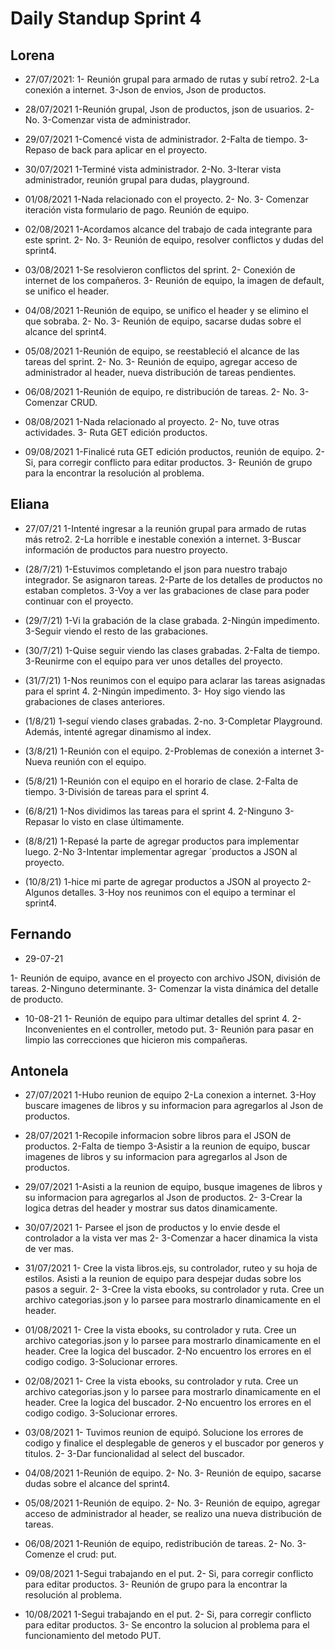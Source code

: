 # Daily Standup Sprint 4

## Lorena

* 27/07/2021:
1- Reunión grupal para armado de rutas y subí retro2.
2-La conexión a internet.
3-Json de envios, Json de productos.

* 28/07/2021
1-Reunión grupal, Json de productos, json de usuarios.
2-No.
3-Comenzar vista de administrador.

* 29/07/2021
1-Comencé vista de administrador.
2-Falta de tiempo.
3-Repaso de back para aplicar en el proyecto.

* 30/07/2021
1-Terminé vista administrador.
2-No.
3-Iterar vista administrador, reunión grupal para dudas, playground.

* 01/08/2021
1-Nada relacionado con el proyecto.
2- No.
3- Comenzar iteración vista formulario de pago. Reunión de equipo.

* 02/08/2021
1-Acordamos alcance del trabajo de cada integrante para este sprint.
2- No.
3- Reunión de equipo, resolver conflictos y dudas del sprint4.

* 03/08/2021
1-Se resolvieron conflictos del sprint.
2- Conexión de internet de los compañeros.
3- Reunión de equipo, la imagen de default, se unifico el header.

* 04/08/2021
1-Reunión de equipo, se unifico el header y se elimino el que sobraba.
2- No.
3- Reunión de equipo, sacarse dudas sobre el alcance del sprint4.

* 05/08/2021
1-Reunión de equipo, se reestableció el alcance de las tareas del sprint.
2- No.
3- Reunión de equipo, agregar acceso de administrador al header, nueva distribución de tareas pendientes.

* 06/08/2021
1-Reunión de equipo, re distribución de tareas.
2- No.
3- Comenzar CRUD.

* 08/08/2021
1-Nada relacionado al proyecto.
2- No, tuve otras actividades.
3- Ruta GET edición productos.

* 09/08/2021
1-Finalicé ruta GET edición productos, reunión de equipo.
2- Si, para corregir conflicto para editar productos.
3- Reunión de grupo para la encontrar la resolución al problema.

## Eliana

* 27/07/21
1-Intenté ingresar a la reunión grupal para armado de rutas más retro2.
2-La horrible e inestable conexión a internet.
3-Buscar información de productos para nuestro proyecto.

* (28/7/21)
1-Estuvimos completando el json para nuestro trabajo integrador. Se asignaron tareas.
2-Parte de los detalles de productos no estaban completos.
3-Voy a ver las grabaciones de clase para poder continuar con el proyecto.

* (29/7/21)
1-Vi la grabación de la clase grabada.
2-Ningún impedimento.
3-Seguir viendo el resto de las grabaciones.

* (30/7/21)
1-Quise seguir viendo las clases grabadas.
2-Falta de tiempo.
3-Reunirme con el equipo para ver unos detalles del proyecto.

* (31/7/21)
1-Nos reunimos con el equipo para aclarar las tareas asignadas para el sprint 4.
2-Ningún impedimento.
3- Hoy sigo viendo las grabaciones de clases anteriores.

* (1/8/21)
1-seguí viendo clases grabadas.
2-no.
3-Completar Playground. Además, intenté agregar dinamismo al index.

* (3/8/21)
1-Reunión con el equipo.
2-Problemas de conexión a internet
3-Nueva reunión con el equipo.

* (5/8/21)
1-Reunión con el equipo en el horario de clase.
2-Falta de tiempo.
3-División de tareas para el sprint 4.

* (6/8/21)
1-Nos dividimos las tareas para el sprint 4.
2-Ninguno
3-Repasar lo visto en clase últimamente.

* (8/8/21)
1-Repasé la parte de agregar productos para implementar luego.
2-No
3-Intentar implementar agregar ´productos a JSON al proyecto.

* (10/8/21)
1-hice mi parte de agregar productos a JSON al proyecto
2-Algunos detalles.
3-Hoy nos reunimos con el equipo a terminar el sprint4.

## Fernando

* 29-07-21

1- Reunión de equipo, avance en el proyecto con archivo JSON, división de tareas.
2-Ninguno determinante.
3- Comenzar la vista dinámica del detalle de producto.

* 10-08-21
1- Reunión de equipo para ultimar detalles del sprint 4.
2- Inconvenientes en el controller, metodo put.
3- Reunión para pasar en limpio las correcciones que hicieron mis compañeras.

## Antonela

* 27/07/2021
1-Hubo reunion de equipo
2-La conexion a internet.
3-Hoy buscare imagenes de libros y su informacion para agregarlos al Json de productos.

* 28/07/2021
1-Recopile informacion sobre libros para el JSON de productos.
2-Falta de tiempo
3-Asistir a la reunion de equipo, buscar imagenes de libros y su informacion para agregarlos al Json de productos.

* 29/07/2021
1-Asisti a la reunion de equipo, busque imagenes de libros y su informacion para agregarlos al Json de productos.
2-
3-Crear la logica detras del header y mostrar sus datos dinamicamente.

* 30/07/2021
1- Parsee el json de productos y lo envie desde el controlador a la vista ver mas
2-
3-Comenzar a hacer dinamica la vista de ver mas.

* 31/07/2021
1- Cree la vista libros.ejs, su controlador, ruteo y su hoja de estilos. Asisti a la
reunion de equipo para despejar dudas sobre los pasos a seguir.
2-
3-Cree la vista ebooks, su controlador y ruta.
Cree un archivo categorias.json y lo parsee para mostrarlo dinamicamente
en el header.

* 01/08/2021
1- Cree la vista ebooks, su controlador y ruta.
Cree un archivo categorias.json y lo parsee para mostrarlo dinamicamente
en el header. Cree la logica del buscador.
2-No encuentro los errores en el codigo codigo.
3-Solucionar errores.

* 02/08/2021
1- Cree la vista ebooks, su controlador y ruta.
Cree un archivo categorias.json y lo parsee para mostrarlo dinamicamente
en el header. Cree la logica del buscador.
2-No encuentro los errores en el codigo codigo.
3-Solucionar errores.

* 03/08/2021
1- Tuvimos reunion de equipó. Solucione los errores de codigo y finalice el desplegable de generos y el buscador por generos y titulos.
2-
3-Dar funcionalidad al select del buscador.

* 04/08/2021
1-Reunión de equipo.
2- No.
3- Reunión de equipo, sacarse dudas sobre el alcance del sprint4.

* 05/08/2021
1-Reunión de equipo.
2- No.
3- Reunión de equipo, agregar acceso de administrador al header, se realizo una nueva distribución de tareas.

* 06/08/2021
1-Reunión de equipo, redistribución de tareas.
2- No.
3- Comenze el crud: put.

* 09/08/2021
1-Segui trabajando en el put.
2- Si, para corregir conflicto para editar productos.
3- Reunión de grupo para la encontrar la resolución al problema.

* 10/08/2021
1-Segui trabajando en el put.
2- Si, para corregir conflicto para editar productos.
3- Se encontro la solucion al problema para el funcionamiento del metodo PUT.